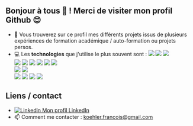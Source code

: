 Bonjour à tous 👋 ! Merci de visiter mon profil Github 😊
---
- 🌱 Vous trouverez sur ce profil mes différents projets issus de plusieurs expériences de formation académique / auto-formation ou projets persos.
- 💻 Les **technologies** que j'utilise le plus souvent sont : 
<img src="https://img.shields.io/badge/-JAVA-00A7BB?style=for-the-badge&logo=java&logoColor=white%22"> <img src="https://img.shields.io/badge/-SPRING%20BOOT-6eb442?style=for-the-badge&logo=spring&logoColor=white"> <img src="https://img.shields.io/badge/-ANGULAR-c41829?style=for-the-badge&logo=angular&logoColor=white"> 
<br><img src="https://img.shields.io/badge/-SPRING%20WEB-397200?style=for-the-badge&logo=spring&logoColor=white"> <img src="https://img.shields.io/badge/-SPRING%20DATA%20JPA-8db411?style=for-the-badge&logo=spring&logoColor=white"> <img src="https://img.shields.io/badge/-SPRING%20DATA%20MONGODB-8db411?style=for-the-badge&logo=spring&logoColor=white"> <img src="https://img.shields.io/badge/-SPRING%20CLOUD%20GATEWAY-8db411?style=for-the-badge&logo=spring&logoColor=white"> <img src="https://img.shields.io/badge/-SPRING%20SECURITY-1a5900?style=for-the-badge&logo=spring&logoColor=white"> <img src="https://img.shields.io/badge/-NETFLIX%20EUREKA-e71e2f?style=for-the-badge&logo=spring&logoColor=white">
<br><img src="https://img.shields.io/badge/-MYSQL-006189?style=for-the-badge&logo=mysql&logoColor=white"> <img src="https://img.shields.io/badge/-MONGODB-6eb442?style=for-the-badge&logo=mongodb&logoColor=white">
<br><img src="https://img.shields.io/badge/-MAVEN-black?style=for-the-badge&logo=apachemaven&logoColor=white"> <img src="https://img.shields.io/badge/-GRADLE-02303A?style=for-the-badge&logo=gradle&logoColor=white"> <img src="https://img.shields.io/badge/-JACOCO-810a00?style=for-the-badge"> <img src="https://img.shields.io/badge/-DOCKER-2496ed?style=for-the-badge&logo=docker&logoColor=white">

## Liens / contact
- [![Linkedin](https://i.stack.imgur.com/gVE0j.png) Mon profil LinkedIn](https://www.linkedin.com/in/francois-koehler)
 - 📫 Comment me contacter : koehler.francois@gmail.com

